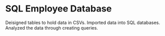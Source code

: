 # SQL Employee Database 
Deisigned tables to hold data in CSVs. 
Imported data into SQL databases.
Analyzed the data through creating queries. 
